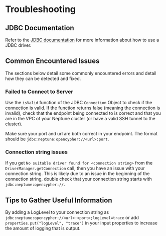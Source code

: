 # Troubleshooting

## JDBC Documentation

Refer to the [JDBC documentation](https://docs.oracle.com/javase/8/docs/technotes/guides/jdbc/) for more information about how to use a JDBC driver.

## Common Encountered Issues

The sections below detail some commonly encountered errors and detail how they can be detected and fixed.

### Failed to Connect to Server

Use the `isValid` function of the JDBC `Connection` Object to check if the connection is valid. If the function returns false (meaning the connection is invalid), check that the endpoint being connected to is correct and that you are in the VPC of your Neptune cluster (or have a valid SSH tunnel to the cluster).

Make sure your port and url are both correct in your endpoint. The format should be `jdbc:neptune:opencypher://<url>:port`.

### Connection string issues

If you get `No suitable driver found for <connection string>` from the `DriverManager.getConnection` call, then you have an issue with your connection string. This is likely due to an issue in the beginning of the connection string, double check that your connection string starts with `jdbc:neptune:opencypher://`. 

## Tips to Gather Useful Information

By adding a LogLevel to your connection string as `jdbc:neptune:opencypher://<url>:<port>;logLevel=trace` or add `properties.put("logLevel", "trace")` in your input properties to increase the amount of logging that is output.